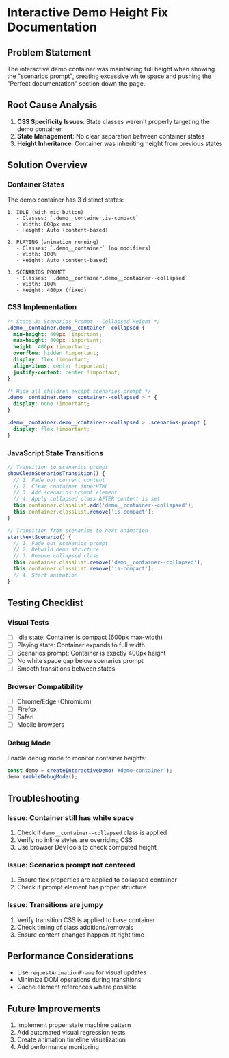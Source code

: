 # Interactive Demo Height Fix Documentation

## Problem Statement
The interactive demo container was maintaining full height when showing the "scenarios prompt", creating excessive white space and pushing the "Perfect documentation" section down the page.

## Root Cause Analysis
1. **CSS Specificity Issues**: State classes weren't properly targeting the demo container
2. **State Management**: No clear separation between container states
3. **Height Inheritance**: Container was inheriting height from previous states

## Solution Overview

### Container States
The demo container has 3 distinct states:

```
1. IDLE (with mic button)
   - Classes: `.demo__container.is-compact`
   - Width: 600px max
   - Height: Auto (content-based)

2. PLAYING (animation running)
   - Classes: `.demo__container` (no modifiers)
   - Width: 100%
   - Height: Auto (content-based)

3. SCENARIOS PROMPT
   - Classes: `.demo__container.demo__container--collapsed`
   - Width: 100%
   - Height: 400px (fixed)
```

### CSS Implementation

```css
/* State 3: Scenarios Prompt - Collapsed Height */
.demo__container.demo__container--collapsed {
  min-height: 400px !important;
  max-height: 400px !important;
  height: 400px !important;
  overflow: hidden !important;
  display: flex !important;
  align-items: center !important;
  justify-content: center !important;
}

/* Hide all children except scenarios prompt */
.demo__container.demo__container--collapsed > * {
  display: none !important;
}

.demo__container.demo__container--collapsed > .scenarios-prompt {
  display: flex !important;
}
```

### JavaScript State Transitions

```javascript
// Transition to scenarios prompt
showCleanScenariosTransition() {
  // 1. Fade out current content
  // 2. Clear container innerHTML
  // 3. Add scenarios prompt element
  // 4. Apply collapsed class AFTER content is set
  this.container.classList.add('demo__container--collapsed');
  this.container.classList.remove('is-compact');
}

// Transition from scenarios to next animation
startNextScenario() {
  // 1. Fade out scenarios prompt
  // 2. Rebuild demo structure
  // 3. Remove collapsed class
  this.container.classList.remove('demo__container--collapsed');
  this.container.classList.remove('is-compact');
  // 4. Start animation
}
```

## Testing Checklist

### Visual Tests
- [ ] Idle state: Container is compact (600px max-width)
- [ ] Playing state: Container expands to full width
- [ ] Scenarios prompt: Container is exactly 400px height
- [ ] No white space gap below scenarios prompt
- [ ] Smooth transitions between states

### Browser Compatibility
- [ ] Chrome/Edge (Chromium)
- [ ] Firefox
- [ ] Safari
- [ ] Mobile browsers

### Debug Mode
Enable debug mode to monitor container heights:

```javascript
const demo = createInteractiveDemo('#demo-container');
demo.enableDebugMode();
```

## Troubleshooting

### Issue: Container still has white space
1. Check if `demo__container--collapsed` class is applied
2. Verify no inline styles are overriding CSS
3. Use browser DevTools to check computed height

### Issue: Scenarios prompt not centered
1. Ensure flex properties are applied to collapsed container
2. Check if prompt element has proper structure

### Issue: Transitions are jumpy
1. Verify transition CSS is applied to base container
2. Check timing of class additions/removals
3. Ensure content changes happen at right time

## Performance Considerations
- Use `requestAnimationFrame` for visual updates
- Minimize DOM operations during transitions
- Cache element references where possible

## Future Improvements
1. Implement proper state machine pattern
2. Add automated visual regression tests
3. Create animation timeline visualization
4. Add performance monitoring 